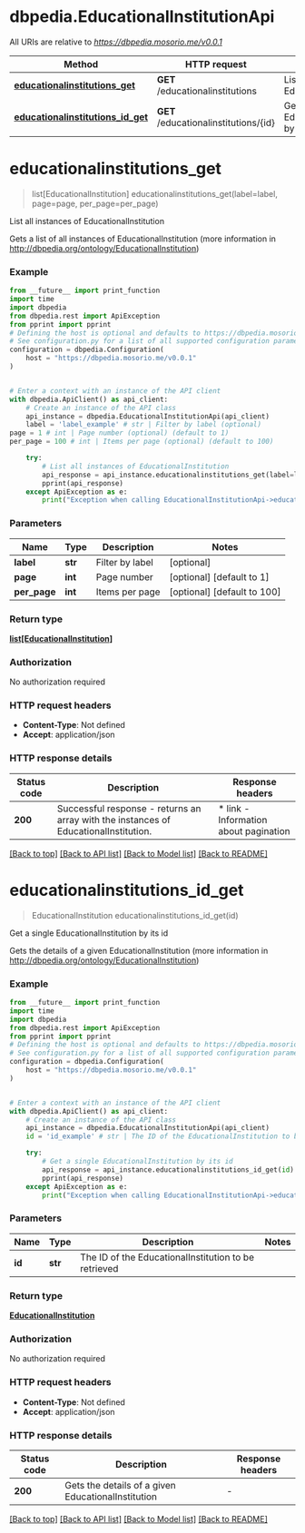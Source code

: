# dbpedia.EducationalInstitutionApi

All URIs are relative to *https://dbpedia.mosorio.me/v0.0.1*

Method | HTTP request | Description
------------- | ------------- | -------------
[**educationalinstitutions_get**](EducationalInstitutionApi.md#educationalinstitutions_get) | **GET** /educationalinstitutions | List all instances of EducationalInstitution
[**educationalinstitutions_id_get**](EducationalInstitutionApi.md#educationalinstitutions_id_get) | **GET** /educationalinstitutions/{id} | Get a single EducationalInstitution by its id


# **educationalinstitutions_get**
> list[EducationalInstitution] educationalinstitutions_get(label=label, page=page, per_page=per_page)

List all instances of EducationalInstitution

Gets a list of all instances of EducationalInstitution (more information in http://dbpedia.org/ontology/EducationalInstitution)

### Example

```python
from __future__ import print_function
import time
import dbpedia
from dbpedia.rest import ApiException
from pprint import pprint
# Defining the host is optional and defaults to https://dbpedia.mosorio.me/v0.0.1
# See configuration.py for a list of all supported configuration parameters.
configuration = dbpedia.Configuration(
    host = "https://dbpedia.mosorio.me/v0.0.1"
)


# Enter a context with an instance of the API client
with dbpedia.ApiClient() as api_client:
    # Create an instance of the API class
    api_instance = dbpedia.EducationalInstitutionApi(api_client)
    label = 'label_example' # str | Filter by label (optional)
page = 1 # int | Page number (optional) (default to 1)
per_page = 100 # int | Items per page (optional) (default to 100)

    try:
        # List all instances of EducationalInstitution
        api_response = api_instance.educationalinstitutions_get(label=label, page=page, per_page=per_page)
        pprint(api_response)
    except ApiException as e:
        print("Exception when calling EducationalInstitutionApi->educationalinstitutions_get: %s\n" % e)
```

### Parameters

Name | Type | Description  | Notes
------------- | ------------- | ------------- | -------------
 **label** | **str**| Filter by label | [optional] 
 **page** | **int**| Page number | [optional] [default to 1]
 **per_page** | **int**| Items per page | [optional] [default to 100]

### Return type

[**list[EducationalInstitution]**](EducationalInstitution.md)

### Authorization

No authorization required

### HTTP request headers

 - **Content-Type**: Not defined
 - **Accept**: application/json

### HTTP response details
| Status code | Description | Response headers |
|-------------|-------------|------------------|
**200** | Successful response - returns an array with the instances of EducationalInstitution. |  * link - Information about pagination <br>  |

[[Back to top]](#) [[Back to API list]](../README.md#documentation-for-api-endpoints) [[Back to Model list]](../README.md#documentation-for-models) [[Back to README]](../README.md)

# **educationalinstitutions_id_get**
> EducationalInstitution educationalinstitutions_id_get(id)

Get a single EducationalInstitution by its id

Gets the details of a given EducationalInstitution (more information in http://dbpedia.org/ontology/EducationalInstitution)

### Example

```python
from __future__ import print_function
import time
import dbpedia
from dbpedia.rest import ApiException
from pprint import pprint
# Defining the host is optional and defaults to https://dbpedia.mosorio.me/v0.0.1
# See configuration.py for a list of all supported configuration parameters.
configuration = dbpedia.Configuration(
    host = "https://dbpedia.mosorio.me/v0.0.1"
)


# Enter a context with an instance of the API client
with dbpedia.ApiClient() as api_client:
    # Create an instance of the API class
    api_instance = dbpedia.EducationalInstitutionApi(api_client)
    id = 'id_example' # str | The ID of the EducationalInstitution to be retrieved

    try:
        # Get a single EducationalInstitution by its id
        api_response = api_instance.educationalinstitutions_id_get(id)
        pprint(api_response)
    except ApiException as e:
        print("Exception when calling EducationalInstitutionApi->educationalinstitutions_id_get: %s\n" % e)
```

### Parameters

Name | Type | Description  | Notes
------------- | ------------- | ------------- | -------------
 **id** | **str**| The ID of the EducationalInstitution to be retrieved | 

### Return type

[**EducationalInstitution**](EducationalInstitution.md)

### Authorization

No authorization required

### HTTP request headers

 - **Content-Type**: Not defined
 - **Accept**: application/json

### HTTP response details
| Status code | Description | Response headers |
|-------------|-------------|------------------|
**200** | Gets the details of a given EducationalInstitution |  -  |

[[Back to top]](#) [[Back to API list]](../README.md#documentation-for-api-endpoints) [[Back to Model list]](../README.md#documentation-for-models) [[Back to README]](../README.md)

